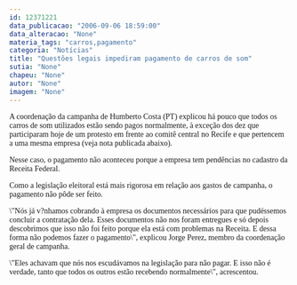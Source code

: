 ```yaml
---
id: 12371221
data_publicacao: "2006-09-06 18:59:00"
data_alteracao: "None"
materia_tags: "carros,pagamento"
categoria: "Notícias"
title: "Questões legais impediram pagamento de carros de som"
sutia: "None"
chapeu: "None"
autor: "None"
imagem: "None"
---
```

<p><P><FONT face=Verdana>A coordenação da campanha de Humberto Costa (PT) explicou há pouco que todos os carros de som utilizados estão sendo pagos normalmente, à exceção dos dez que participaram hoje de um protesto em frente ao comitê central no Recife e que pertencem a uma mesma empresa (veja nota publicada abaixo).</FONT></P></p>
<p><P><FONT face=Verdana>Nesse caso, o pagamento não aconteceu porque a empresa tem pendências no cadastro da Receita Federal. </FONT></P></p>
<p><P><FONT face=Verdana>Como a legislação eleitoral está mais rigorosa em relação aos gastos de campanha, o pagamento não pôde ser feito.</FONT></P></p>
<p><P><FONT face=Verdana>\"Nós já v?nhamos cobrando à empresa os documentos necessários para que pudéssemos concluir a contratação dela. Esses documentos não nos foram entregues e só depois descobrimos que isso não foi feito porque ela está com problemas na Receita. E dessa forma não podemos fazer o pagamento\", explicou Jorge Perez, membro da coordenação geral de campanha.</FONT></P></p>
<p><P><FONT face=Verdana>\"Eles achavam que nós nos escudávamos na legislação para não pagar. E isso não é verdade, tanto que todos os outros estão recebendo normalmente\", acrescentou.</FONT></P> </p>
